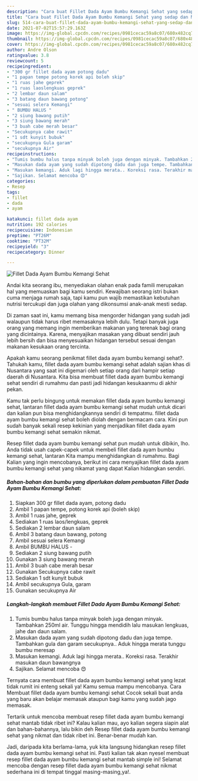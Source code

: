 ```yaml
---
description: "Cara buat Fillet Dada Ayam Bumbu Kemangi Sehat yang sedap dan Mudah Dibuat"
title: "Cara buat Fillet Dada Ayam Bumbu Kemangi Sehat yang sedap dan Mudah Dibuat"
slug: 514-cara-buat-fillet-dada-ayam-bumbu-kemangi-sehat-yang-sedap-dan-mudah-dibuat
date: 2021-07-02T15:57:29.163Z
image: https://img-global.cpcdn.com/recipes/0981cecac59a8c07/680x482cq70/fillet-dada-ayam-bumbu-kemangi-sehat-foto-resep-utama.jpg
thumbnail: https://img-global.cpcdn.com/recipes/0981cecac59a8c07/680x482cq70/fillet-dada-ayam-bumbu-kemangi-sehat-foto-resep-utama.jpg
cover: https://img-global.cpcdn.com/recipes/0981cecac59a8c07/680x482cq70/fillet-dada-ayam-bumbu-kemangi-sehat-foto-resep-utama.jpg
author: Andre Olson
ratingvalue: 3.8
reviewcount: 5
recipeingredient:
- "300 gr fillet dada ayam potong dadu"
- "1 papan tempe potong korek api boleh skip"
- "1 ruas jahe geprek"
- "1 ruas laoslengkuas geprek"
- "2 lembar daun salam"
- "3 batang daun bawang potong"
- "sesuai selera Kemangi"
- " BUMBU HALUS "
- "2 siung bawang putih"
- "3 siung bawang merah"
- "3 buah cabe merah besar"
- "Secukupnya cabe rawit"
- "1 sdt kunyit bubuk"
- "secukupnya Gula garam"
- "secukupnya Air"
recipeinstructions:
- "Tumis bumbu halus tanpa minyak boleh juga dengan minyak. Tambahkan 250ml air. Tunggu hingga mendidih lalu masukan lengkuas, jahe dan daun salam."
- "Masukan dada ayam yang sudah dipotong dadu dan juga tempe. Tambahkan gula dan garam secukupnya.. Aduk hingga merata tunggu bumbu meresap"
- "Masukan kemangi. Aduk lagi hingga merata.. Koreksi rasa. Terakhir masukan daun bawangnya"
- "Sajikan. Selamat mencoba 😍"
categories:
- Resep
tags:
- fillet
- dada
- ayam

katakunci: fillet dada ayam 
nutrition: 192 calories
recipecuisine: Indonesian
preptime: "PT26M"
cooktime: "PT32M"
recipeyield: "3"
recipecategory: Dinner

---
```



![Fillet Dada Ayam Bumbu Kemangi Sehat](https://img-global.cpcdn.com/recipes/0981cecac59a8c07/680x482cq70/fillet-dada-ayam-bumbu-kemangi-sehat-foto-resep-utama.jpg)

Andai kita seorang ibu, menyediakan olahan enak pada famili merupakan hal yang memuaskan bagi kamu sendiri. Kewajiban seorang istri bukan cuma menjaga rumah saja, tapi kamu pun wajib memastikan kebutuhan nutrisi tercukupi dan juga olahan yang dikonsumsi anak-anak mesti sedap.

Di zaman  saat ini, kamu memang bisa mengorder hidangan yang sudah jadi walaupun tidak harus ribet memasaknya lebih dulu. Tetapi banyak juga orang yang memang ingin memberikan makanan yang terenak bagi orang yang dicintainya. Karena, menyajikan masakan yang dibuat sendiri jauh lebih bersih dan bisa menyesuaikan hidangan tersebut sesuai dengan makanan kesukaan orang tercinta. 



Apakah kamu seorang penikmat fillet dada ayam bumbu kemangi sehat?. Tahukah kamu, fillet dada ayam bumbu kemangi sehat adalah sajian khas di Nusantara yang saat ini digemari oleh setiap orang dari hampir setiap daerah di Nusantara. Kita bisa membuat fillet dada ayam bumbu kemangi sehat sendiri di rumahmu dan pasti jadi hidangan kesukaanmu di akhir pekan.

Kamu tak perlu bingung untuk memakan fillet dada ayam bumbu kemangi sehat, lantaran fillet dada ayam bumbu kemangi sehat mudah untuk dicari dan kalian pun bisa menghidangkannya sendiri di tempatmu. fillet dada ayam bumbu kemangi sehat boleh diolah dengan bermacam cara. Kini pun sudah banyak sekali resep kekinian yang menjadikan fillet dada ayam bumbu kemangi sehat semakin nikmat.

Resep fillet dada ayam bumbu kemangi sehat pun mudah untuk dibikin, lho. Anda tidak usah capek-capek untuk membeli fillet dada ayam bumbu kemangi sehat, lantaran Kita mampu menghidangkan di rumahmu. Bagi Kalian yang ingin mencobanya, berikut ini cara menyajikan fillet dada ayam bumbu kemangi sehat yang nikamat yang dapat Kalian hidangkan sendiri.

<!--inarticleads1-->

##### Bahan-bahan dan bumbu yang diperlukan dalam pembuatan Fillet Dada Ayam Bumbu Kemangi Sehat:

1. Siapkan 300 gr fillet dada ayam, potong dadu
1. Ambil 1 papan tempe, potong korek api (boleh skip)
1. Ambil 1 ruas jahe, geprek
1. Sediakan 1 ruas laos/lengkuas, geprek
1. Sediakan 2 lembar daun salam
1. Ambil 3 batang daun bawang, potong
1. Ambil sesuai selera Kemangi
1. Ambil  BUMBU HALUS -
1. Sediakan 2 siung bawang putih
1. Gunakan 3 siung bawang merah
1. Ambil 3 buah cabe merah besar
1. Gunakan Secukupnya cabe rawit
1. Sediakan 1 sdt kunyit bubuk
1. Ambil secukupnya Gula, garam
1. Gunakan secukupnya Air




<!--inarticleads2-->

##### Langkah-langkah membuat Fillet Dada Ayam Bumbu Kemangi Sehat:

1. Tumis bumbu halus tanpa minyak boleh juga dengan minyak. Tambahkan 250ml air. Tunggu hingga mendidih lalu masukan lengkuas, jahe dan daun salam.
1. Masukan dada ayam yang sudah dipotong dadu dan juga tempe. Tambahkan gula dan garam secukupnya.. Aduk hingga merata tunggu bumbu meresap
1. Masukan kemangi. Aduk lagi hingga merata.. Koreksi rasa. Terakhir masukan daun bawangnya
1. Sajikan. Selamat mencoba 😍




Ternyata cara membuat fillet dada ayam bumbu kemangi sehat yang lezat tidak rumit ini enteng sekali ya! Kamu semua mampu mencobanya. Cara Membuat fillet dada ayam bumbu kemangi sehat Cocok sekali buat anda yang baru akan belajar memasak ataupun bagi kamu yang sudah jago memasak.

Tertarik untuk mencoba membuat resep fillet dada ayam bumbu kemangi sehat mantab tidak ribet ini? Kalau kalian mau, ayo kalian segera siapin alat dan bahan-bahannya, lalu bikin deh Resep fillet dada ayam bumbu kemangi sehat yang nikmat dan tidak ribet ini. Benar-benar mudah kan. 

Jadi, daripada kita berlama-lama, yuk kita langsung hidangkan resep fillet dada ayam bumbu kemangi sehat ini. Pasti kalian tak akan nyesel membuat resep fillet dada ayam bumbu kemangi sehat mantab simple ini! Selamat mencoba dengan resep fillet dada ayam bumbu kemangi sehat nikmat sederhana ini di tempat tinggal masing-masing,ya!.


